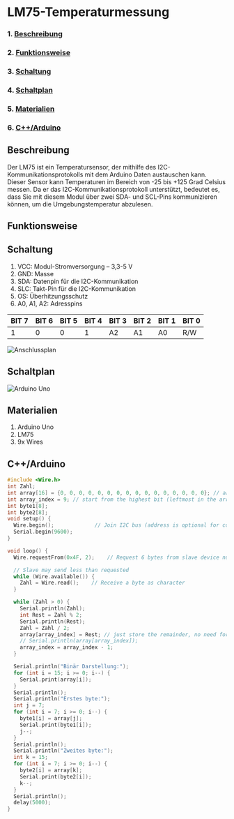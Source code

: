 # LM75-Temperaturmessung
### 1. [Beschreibung](#beschreibung)
### 2. [Funktionsweise](#funktionsweise)
### 3. [Schaltung](#schaltung)
### 4. [Schaltplan](#schaltplan)
### 5. [Materialien](#materialien)
### 6. [C++/Arduino](#carduino)

## Beschreibung
Der LM75 ist ein Temperatursensor, der mithilfe des I2C-Kommunikationsprotokolls mit dem Arduino Daten austauschen kann. Dieser Sensor kann Temperaturen im Bereich von -25 bis +125 Grad Celsius messen. Da er das I2C-Kommunikationsprotokoll unterstützt, bedeutet es, dass Sie mit diesem Modul über zwei SDA- und SCL-Pins kommunizieren können, um die Umgebungstemperatur abzulesen.

## Funktionsweise

## Schaltung
1. VCC: Modul-Stromversorgung – 3,3-5 V
2. GND: Masse
3. SDA: Datenpin für die I2C-Kommunikation
4. SLC: Takt-Pin für die I2C-Kommunikation
5. OS: Überhitzungsschutz
6. A0, A1, A2: Adresspins

| BIT 7 | BIT 6 | BIT 5 | BIT 4 | BIT 3 | BIT 2 | BIT 1 | BIT 0 |
| --- | --- | --- | --- | --- | --- | --- | --- |
| 1 | 0 | 0 | 1 | A2 | A1 | A0 | R/W |

![Anschlussplan](./images/pin_konfiguration.png)

## Schaltplan
![Arduino Uno](./images/arduino_lm75.png)

## Materialien
1. Arduino Uno
2. LM75
3. 9x Wires
## C++/Arduino
```cpp
#include <Wire.h>
int Zahl;
int array[16] = {0, 0, 0, 0, 0, 0, 0, 0, 0, 0, 0, 0, 0, 0, 0, 0}; // array indexes are from 0 to 9, so we need 10 elements for a 9-bit binary number
int array_index = 9; // start from the highest bit (leftmost in the array)
int byte1[8];
int byte2[8];
void setup() {
  Wire.begin();             // Join I2C bus (address is optional for controller device)
  Serial.begin(9600);
}

void loop() {
  Wire.requestFrom(0x4F, 2);    // Request 6 bytes from slave device number two

  // Slave may send less than requested
  while (Wire.available()) {
    Zahl = Wire.read();    // Receive a byte as character
  }

  while (Zahl > 0) {
    Serial.println(Zahl);
    int Rest = Zahl % 2;
    Serial.println(Rest);
    Zahl = Zahl / 2;
    array[array_index] = Rest; // just store the remainder, no need for the if-else
    // Serial.println(array[array_index]);
    array_index = array_index - 1;
  }

  Serial.println("Binär Darstellung:");
  for (int i = 15; i >= 0; i--) {
    Serial.print(array[i]);
  }
  Serial.println();
  Serial.println("Erstes byte:");
  int j = 7;
  for (int i = 7; i >= 0; i--) {
    byte1[i] = array[j];
    Serial.print(byte1[i]);
    j--;
  }
  Serial.println();
  Serial.println("Zweites byte:");
  int k = 15;
  for (int i = 7; i >= 0; i--) {
    byte2[i] = array[k];
    Serial.print(byte2[i]);
    k--;
  }
  Serial.println();
  delay(5000);
}
```
